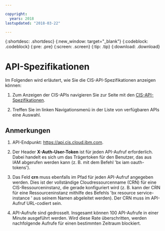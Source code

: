 ```yaml
---

copyright:
  years: 2018
lastupdated: "2018-03-22"

---
```


{:shortdesc: .shortdesc}
{:new_window: target="_blank"}
{:codeblock: .codeblock}
{:pre: .pre}
{:screen: .screen}
{:tip: .tip}
{:download: .download}

# API-Spezifikationen

Im Folgenden wird erläutert, wie Sie die CIS-API-Spezifikationen anzeigen können:  

1. Zum Anzeigen der CIS-APIs navigieren Sie zur Seite mit den [CIS-API-Spezifikationen](https://console.bluemix.net/apidocs/2640-cloud-internet-services).  

2. Treffen Sie im linken Navigationsmenü in der Liste von verfügbaren APIs eine Auswahl. 


## Anmerkungen

1. API-Endpunkt: https://api.cis.cloud.ibm.com.

2. Der Header **X-Auth-User-Token** ist für jeden API-Aufruf erforderlich. Dabei handelt es sich um das Trägertoken für den Benutzer, das aus IAM abgerufen werden kann (z. B. mit dem Befehl 'bx iam oauth-tokens'). 

3. Das Feld **crn** muss ebenfalls im Pfad für jeden API-Aufruf angegeben werden. Dies ist der vollständige Cloudressourcenname (CRN) für eine CIS-Ressourceninstanz, die gerade konfiguriert wird (z. B. kann der CRN für eine Ressourceninstanz mithilfe des Befehls 'bx resource service-instance <instanzame>' aus seinem Namen abgeleitet werden). Der CRN muss im API-Aufruf URL-codiert sein. 

4. API-Aufrufe sind gedrosselt. Insgesamt können 100 API-Aufrufe in einer Minute ausgeführt werden. Wird diese Rate überschritten, werden nachfolgende Aufrufe für einen bestimmten Zeitraum blockiert. 
